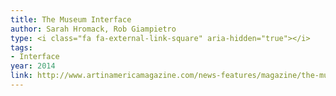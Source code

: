 ```yaml
---
title: The Museum Interface
author: Sarah Hromack, Rob Giampietro
type: <i class="fa fa-external-link-square" aria-hidden="true"></i>
tags:
- Interface
year: 2014
link: http://www.artinamericamagazine.com/news-features/magazine/the-museum-interface/
---
```

